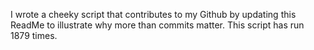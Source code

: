 I wrote a cheeky script that contributes to my Github by updating this ReadMe to illustrate why more than commits matter. This script has run 1879 times.